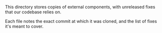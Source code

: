 This directory stores copies of external components, with unreleased fixes that our codebase relies on.

Each file notes the exact commit at which it was cloned, and the list of fixes it's meant to cover.
